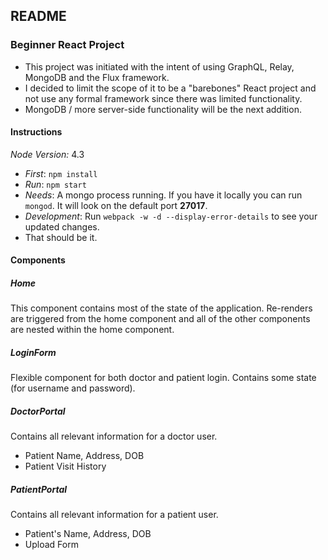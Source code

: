 ## README

### Beginner React Project

- This project was initiated with the intent of using GraphQL, Relay, MongoDB and the Flux framework.
- I decided to limit the scope of it to be a "barebones" React project and not use any formal framework since there was limited functionality.
- MongoDB / more server-side functionality will be the next addition.
 
#### Instructions
*Node Version:* 4.3
- *First*: `npm install`
- *Run*: `npm start`
- *Needs*: A mongo process running. If you have it locally you can run `mongod`. It will look on the default port **27017**.
- *Development*: Run `webpack -w -d --display-error-details` to see your updated changes.
- That should be it.

#### Components

##### *Home*
This component contains most of the state of the application.
Re-renders are triggered from the home component and all of the other components are nested within the home component.

##### *LoginForm*
Flexible component for both doctor and patient login. Contains some state (for username and password).

##### *DoctorPortal*
Contains all relevant information for a doctor user.
- Patient Name, Address, DOB
- Patient Visit History

##### *PatientPortal*
Contains all relevant information for a patient user.
- Patient's Name, Address, DOB
- Upload Form
